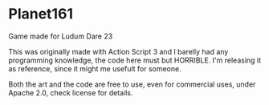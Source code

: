 # Planet161
Game made for Ludum Dare 23

This was originally made with Action Script 3 and I barelly had any programming knowledge, the code here must but HORRIBLE. I'm releasing it as reference, since it might me usefult for someone.

Both the art and the code are free to use, even for commercial uses, under Apache 2.0, check license for details.
